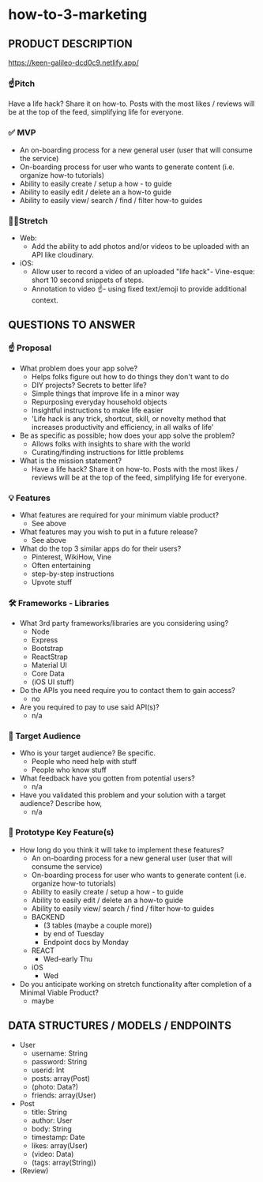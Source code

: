 # how-to-3-marketing

## PRODUCT DESCRIPTION


https://keen-galileo-dcd0c9.netlify.app/

### ☝️Pitch

Have a life hack? Share it on how-to. Posts with the most likes / reviews will be at the top of the feed, simplifying life for everyone.

### ✅ MVP

- An on-boarding process for a new general user (user that will consume the service)
- On-boarding process for user who wants to generate content (i.e. organize how-to tutorials)
- Ability to easily create / setup a how - to guide
- Ability to easily edit / delete an a how-to guide
- Ability to easily view/ search / find / filter how-to guides

### 🏃‍♀️Stretch

- Web:
  - Add the ability to add photos and/or videos to be uploaded with an API like cloudinary.
- iOS:
  - Allow user to record a video of an uploaded "life hack"- Vine-esque: short 10 second snippets of steps.
  - Annotation to video ☝️- using fixed text/emoji to provide additional context.
 
## QUESTIONS TO ANSWER

### ☝️ Proposal

- What problem does your app solve?
  - Helps folks figure out how to do things they don't want to do
  - DIY projects? Secrets to better life?
  - Simple things that improve life in a minor way
  - Repurposing everyday household objects
  - Insightful instructions to make life easier
  - 'Life hack is any trick, shortcut, skill, or novelty method that increases productivity and efficiency, in all walks of life'
- Be as specific as possible; how does your app solve the problem?
  - Allows folks with insights to share with the world
  - Curating/finding instructions for little problems
- What is the mission statement?
  - Have a life hack? Share it on how-to. Posts with the most likes / reviews will be at the top of the feed, simplifying life for everyone.

### 💡 Features

- What features are required for your minimum viable product?
  - See above
- What features may you wish to put in a future release?
  - See above
- What do the top 3 similar apps do for their users?
  - Pinterest, WikiHow, Vine
  - Often entertaining
  - step-by-step instructions
  - Upvote stuff

### 🛠 Frameworks - Libraries

- What 3rd party frameworks/libraries are you considering using?
  - Node
  - Express
  - Bootstrap
  - ReactStrap
  - Material UI
  - Core Data
  - (iOS UI stuff)
- Do the APIs you need require you to contact them to gain access?
  - no
- Are you required to pay to use said API(s)?
  - n/a

### 🎯 Target Audience

- Who is your target audience? Be specific.
  - People who need help with stuff
  - People who know stuff
- What feedback have you gotten from potential users?
  - n/a
- Have you validated this problem and your solution with a target audience? Describe how,
  - n/a

### 🔑 Prototype Key Feature(s)

- How long do you think it will take to implement these features?
  - An on-boarding process for a new general user (user that will consume the service)
  - On-boarding process for user who wants to generate content (i.e. organize how-to tutorials)
  - Ability to easily create / setup a how - to guide
  - Ability to easily edit / delete an a how-to guide
  - Ability to easily view/ search / find / filter how-to guides
  - BACKEND
    - (3 tables (maybe a couple more))
    - by end of Tuesday
    - Endpoint docs by Monday
  - REACT
    - Wed-early Thu
  - iOS
    - Wed
- Do you anticipate working on stretch functionality after completion of a Minimal Viable Product?
  - maybe

## DATA STRUCTURES / MODELS / ENDPOINTS

- User
  - username: String
  - password: String
  - userid: Int
  - posts: array(Post)
  - (photo: Data?)
  - friends: array(User)
- Post
  - title: String
  - author: User
  - body: String
  - timestamp: Date
  - likes: array(User)
  - (video: Data)
  - (tags: array(String))
- (Review)
